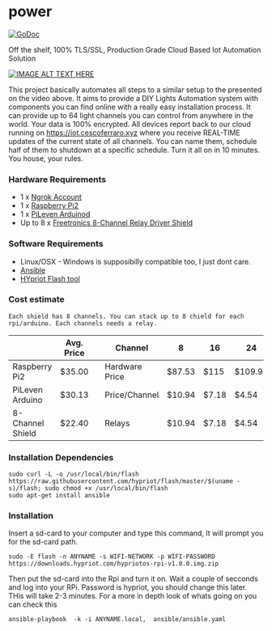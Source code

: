 # power

[![GoDoc](https://godoc.org/github.com/cescoferraro/power/util?status.svg)](https://godoc.org/github.com/cescoferraro/power/util)

Off the shelf, 100% TLS/SSL, Production Grade Cloud Based Iot Automation Solution

[![IMAGE ALT TEXT HERE](https://img.youtube.com/vi/jvuvyiyVqtc/0.jpg)](https://www.youtube.com/watch?v=jvuvyiyVqtc)


This project basically automates all steps to a similar setup to the presented on the video above. It aims to provide a DIY Lights Automation system with components you can find online with a really easy installation process. It can provide up to 64 light channels you can control from anywhere in the world. Your data is 100% encrypted. All devices report back to our cloud running  on https://iot.cescoferraro.xyz where you receive REAL-TIME updates of the current state of all channels. You can name them, schedule half of them to shutdown at a specific schedule. Turn it all on in 10 minutes. You house, your rules.



### Hardware Requirements
  - 1 x [Ngrok Account](https://dashboard.ngrok.com/user/signup)
  - 1 x [Raspberry Pi2](https://www.adafruit.com/Raspberrypi?gclid=CjwKEAjw1qHABRDU9qaXs4rtiS0SJADNzJisDXC-HNL_Oqc7qxhBiP5F4IaOWsEsM_2xnzNg4GiesRoCG_zw_wcB)
  - 1 x [PiLeven Arduinod](http://www.freetronics.com.au/products/pileven-arduino-compatible-expansion-for-raspberry-pi#.WAk66nUrL0o)
  - Up to 8 x [Freetronics 8-Channel Relay Driver Shield](http://www.freetronics.com.au/collections/shields/products/relay8-8-channel-relay-driver-shield#.WAk7FHUrL0o)

### Software Requirements
  - Linux/OSX - Windows is supposibilly compatible too, I just dont care.
  - [Ansible](http://docs.ansible.com/)  
  - [HYpriot Flash tool](https://github.com/hypriot/flash)  


### Cost estimate

    Each shield has 8 channels. You can stack up to 8 chield for each rpi/arduino. Each channels needs a relay.

|   	                |  Avg. Price	|     |    Channel      |   8	    |   16   	|   24	    |   32	    |   40   	|   48  	|   56  	|   64  	|
|---	                |---		    |---  |---         	    |---	    |---	    |---	    |---	    |---	    |---	    |---	    |---     	|
|  Raspberry Pi2 	    |    $35.00     |     |  Hardware Price |  $87.53	|   $115	|   $109.93	|  $132.33 	|   $154.73	|  $177.13 	|   $199.53	|   $221.93	|
|  PiLeven Arduino 	    |    $30.13	    |     |  Price/Channel  |  $10.94	|   $7.18	|   $4.54	|  $4.13 	|   $3.86	|  $3.69 	|   $3.56	|   $3.46	|	
|  8-Channel Shield 	|    $22.40	    |     |  Relays         |  $10.94	|   $7.18	|   $4.54	|  $4.13 	|   $3.86	|  $3.69 	|   $3.56	|   $3.46	|
		

### Installation Dependencies

    sudo curl -L -o /usr/local/bin/flash https://raw.githubusercontent.com/hypriot/flash/master/$(uname -s)/flash; sudo chmod +x /usr/local/bin/flash
    sudo apt-get install ansible

### Installation 
Insert a sd-card to your computer and type this command, It will prompt you for the sd-card path.

    sudo -E flash -n ANYNAME -s WIFI-NETWORK -p WIFI-PASSWORD https://downloads.hypriot.com/hypriotos-rpi-v1.0.0.img.zip

Then put the sd-card into the Rpi and turn it on. Wait a couple of secconds and log into your RPi. Password is hypriot, you should change this later.
THis will take 2-3 minutes. For a more in depth look of whats going on you can check this
   
    ansible-playbook  -k -i ANYNAME.local,  ansible/ansible.yaml
 
    

